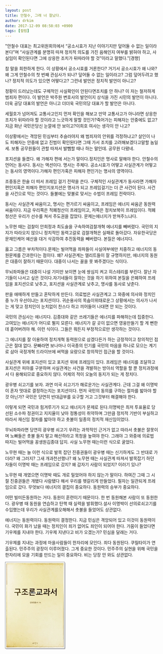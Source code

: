 ```yaml
---
layout: post
title: 안철수, 그래 너 잘났다.
author: drkim
date: 2017-12-09 08:58:03 +0900
tags: [컬럼]
---
```

"안철수 대표는 최고위원회의에서 “공소시효가 지난 이야기지만 덮어둘 수 없는 일이라 본다”며 “사실관계를 분명히 따져 정치적 의도를 가진 음해인지 여부를 밝혀야 하고, 사실임이 확인된다면 그에 상응한 조치가 뒤따라야 할 것”이라고 말했다."[경향]



참 말을 희한하게 한다. 이 상황에서 공소시효를 거론한다? 거기서 공소시효가 왜 나와? 왜 그게 안철수의 첫 번째 관심사가 되나? 덮어둘 수 없는 일이라고? 그럼 덮어두려고 했나? 정치적 의도가 있으면 어떻다고? 그런네 발언은 정치적 발언이 아니고? 



정황이 드러났는데도 구체적인 사실확인이 안된다면조치를 안 하나? 이 자는 철저하게 범죄자 편이다. 이 발언은 박주원 변호사의 발언이지 상식을 가진 시민의 발언이 아니다. 더욱 공당 대표의 발언은 아니고 더더욱 국민의당 대표가 할 발언은 아니다. 



세월호가 넘어져도 교통사고인지 먼저 확인을 해보고 만약 교통사고가 아니라면 상응한 조치가 뒤따라야 할 것이라고 느긋하게 말할 것인가?죽어가는 피해자는 안중에도 없고? 지금 화난 국민은당신 눈깔에 안 보이고?이희호 여사는 생각이 안 나고?



이상황에서는 격앙된 민심부터 추슬러야지 왜 범죄자의 안위를 걱정하냐고? 살인이 나도 피해자는 안중에 없고 진범이 확인된다면 그때 가서 조치를 고려해보겠다고말할 놈일세. 보통 공무원들이 관할 따져서 발뺌할 때나 하는 말인데. 공무원 다됐네.



포지션을 들켰다. 왜 가해자 편에 서는가 말이다.정치인은 명사로 말해야 한다. 안철수의 언어는 동사다. 동사는 액션이다. 명사는 주체다. 공소시효가 어떻고 사실관계가 어떻고는 동사의 영역이다.가해자 편인가혹은 피해자 편인가는 명사의 영역이다.



조중동은 한술 더 떠서 프레임 걸기 전략을 쓴다. 구체적인 사실관계가 동사라면 가해자 편인지혹은 피해자 편인지포지션은 명사가 되고 프레임걸기는 더 큰 사건이 된다. 사건을 사건으로 막는 것이다. 들불에는 맞불로 맞서는 수법이 프레임 전략이다. 



동사는 사실관계 싸움이고, 명사는 편가르기 싸움이고, 프레임은 에너지 싸움곧 동원력 싸움이다. 지금 우리쪽은 적폐청산이 프레임이고, 저쪽은 정치보복이 프레임이다. 적폐청산은 우리가 선수를 쳐서 주도권을 잡았다. 문제는에너지가 받쳐주느냐다.



노무현 때는 검찰이 안희정과 최도술을 구속하여검찰개혁 에너지를 빼버렸다. 국민의 지지가 따라오지 않으니 정치적인 동력고갈로 검찰개혁은 실패로 돌아갔다. 자유한국당은 문재인케어 예산을 대거 삭감하여 추진동력을 빼버렸다. 본질은 에너지다. 



옳고 그름은 부차적이다.문제는 빌어먹을 좌파들이 사실여부에만 치중하고 에너지의 동원문제를 간과한다는 점이다. 왜? 사실관계는 엘리트들이 잘 규명하지만, 에너지의 동원은 대중이 잘하기 때문이다. 대중이 나서는 꼴을 못 봐주겠다는 식이다. 



무뇌좌파들은 대중이 나설 기미만 보이면 눈에 쌍심지 켜고 히스테리를 부린다. 잘난 자기들이 나서고 싶은 것이다.자기네들이 잘하는 것을 하기 위하여 본질을 은폐하여 프레임을 포지션으로 낮추고, 포지션을 사실관계로 낮추고, 명사를 동사로 낮춘다.



판을 애매하게 만들고 혼탁하게 만든다. 의료법은 사실관계고 그 와중에 의사와 정치인 중 누가 우선이냐는 포지션이다. 귀순용사의 목숨이위태로운그 상황에서는 의사가 나서는 게 맞고 정치인이 눈치없이 찬스다 하고 끼어들어 나대면 안 되는 것이다.



국민의 관심사는 에너지다. 김종대와 같은 쓰레기들은 에너지를 파해하는데 집중한다. 고여있는 에너지가 어디로 뛸지 모른다. 에너지가 갈 곳이 없으면 영웅만들기 할 게 뻔한데 흩어버려야 해. 이런 식이다. 그들은 뭐든지 부정적으로만 생각하는 것이다.



그 에너지를 잘 이용하여 정치개혁 동력원으로 삼겠다든가 하는 긍정적이고 창의적인 접근은 절대 없다. 문빠라면 보나마나 이국종의 인기를 국민의 마음을 하나로 모으는 계기로 삼아 국정개혁 드라이브에 써먹을 요량으로 창의적인 접근을 할 것이다.



사실관계 위에 포지션이 있고 포지션 위에 프레임이 있다. 프레임은 에너지를 조달하고 포지션은 피아를 구분하며 사실관계는 사건을 격발하는 방아쇠 역할을 할 뿐 정치과정에서 다 용해되므로 중요하지 않다. 어제의 적이 오늘의 동지가 되는 게 정치다.



광우병 쇠고기를 보자. 과연 미국 쇠고기가 해로운가는 사실관계다. 근데 그걸 왜 이명박이 혼자 멋대로 결정하는지는 포지션이다. 먼저 국민의 동의를 구하는 절차를 밟아야 할 것 아닌가? 국민은 당연히 반대급부를 요구할 거고 그것부터 해결해야 한다.



이렇게 되면 국민과 힘겨루기가 되고 에너지가 문제로 된다.이명박은 최저 투표율로 당선된 소수파 정권이고 지지율이 낮아 정통성이 취약하며 그만큼 정치적 기반이 부실하고 따라서 재신임 절차를 밟아야 하고 촛불이 일종의 정치적 재신임이었다.



무뇌좌파라면 당연히 광우병 쇠고기 우려는 과학적인 근거가 없고 따라서 촛불은 잘못이며 노빠들은 촛불 들지 말고 해산하라고 목청을 높여야 한다. 그래야 그 와중에 의료법 따지는 빌어먹을 꽁생원김종대 답지. 사실 노무현 때는이런 식으로 굴었다.



노무현 때는 늘 이런 식으로 발목 잡던 진중권들이 광우병 때는 신기하게도 그 반대로 가더라? 왜 그러지? 그새 개과천선했나? 왜 노무현 때는 사실관계 따져서 발목잡기 하던 자들이 이명박 때는 프레임으로 갔지? 왜 갑자기 사람이 되었지? 이러기 있나?



노무현 때 개였으면 이명박 때도 개로 밀었어야 하지 않는가 말이다. 하여간 그때 그 시절 진중권들은 개됐다 사람됐다 해서 우리를 헷갈리게 만들었다. 필자는 일관되게 프레임으로 갔다. 무엇보다 에너지의 결집이 중요하다. 동원력의 승부가 중요하다.



어떤 빌미든동원하는 거다. 동원이 훈련이기 때문이다. 한 번 동원해본 사람이 또 동원한다. 광우병 때 동원을 연습하고 탄핵 때 실력을 발휘했다.설사 이명박이 선의로쇠고기를 수입했는데 우리가 사실관계를오해해서 촛불을 들었어도 상관없다.



에너지는 동원력이다. 동원력이 결정한다. 지금 민심은 격앙되어 있고 이것이 동원력이다. 국민이 화가 났을 때는 정치인이 죄가 없어도 죄인이 되어야 한다. 가뭄이 들었다면 기우제를 지내야 한다. 기우제 지낸다고 비가 오겠는가? 민심을 달래는 거다. 



기우제를 지내는 과정에 마을사람들이 한자리에 모인다. 죄다 동원된다. 쿠릴타이가 연출된다. 민주주의 광장이 이루어졌다. 그게 중요한 것이다. 민주주의 실현을 위해 국민을 한자리에 모을 기회를 만드는 일이 중요하다. 비는 당장 안 와도 상관없다.



![](/files/attach/images/198/820/909/00.jpg)
